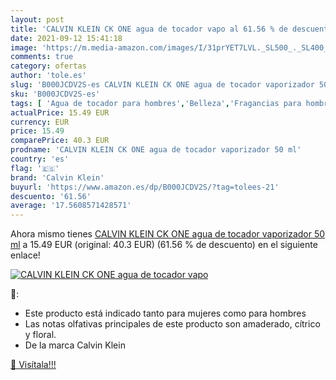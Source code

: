 ```yaml
---
layout: post
title: 'CALVIN KLEIN CK ONE agua de tocador vapo al 61.56 % de descuento'
date: 2021-09-12 15:41:18
image: 'https://m.media-amazon.com/images/I/31prYET7LVL._SL500_._SL400_.jpg'
comments: true
category: ofertas
author: 'tole.es'
slug: 'B000JCDV2S-es CALVIN KLEIN CK ONE agua de tocador vaporizador 50 ml'
sku: 'B000JCDV2S-es'
tags: [ 'Agua de tocador para hombres','Belleza','Fragancias para hombres','Perfumes y fragancias','agua','calvin klein','de','tocador', ]
actualPrice: 15.49 EUR
currency: EUR
price: 15.49
comparePrice: 40.3 EUR
prodname: 'CALVIN KLEIN CK ONE agua de tocador vaporizador 50 ml'
country: 'es'
flag: '🇪🇸'
brand: 'Calvin Klein'
buyurl: 'https://www.amazon.es/dp/B000JCDV2S/?tag=tolees-21'
descuento: '61.56'
average: '17.5608571428571'
---
```


Ahora mismo tienes [CALVIN KLEIN CK ONE agua de tocador vaporizador 50 ml](https://www.amazon.es/dp/B000JCDV2S/?tag=tolees-21) a 15.49 EUR (original: 40.3 EUR) (61.56 %  de descuento) en el siguiente enlace!

[![CALVIN KLEIN CK ONE agua de tocador vapo](https://m.media-amazon.com/images/I/31prYET7LVL._SL500_._SL400_.jpg)](https://www.amazon.es/dp/B000JCDV2S/?tag=tolees-21)

🔎:

- Este producto está indicado tanto para mujeres como para hombres
- Las notas olfativas principales de este producto son amaderado, cítrico y floral.
- De la marca Calvin Klein

[🛒 Visítala!!!](https://www.amazon.es/dp/B000JCDV2S/?tag=tolees-21)

